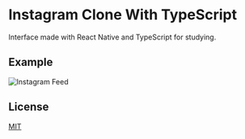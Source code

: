 # Instagram Clone With TypeScript

Interface made with React Native and TypeScript for studying.

## Example

![Instagram Feed](https://github.com/JoseAmorim/Intagram_Feed_TypeScript/blob/master/example/Grava%C3%A7%C3%A3o-de-Tela-2019-11-27-%C3%A0s-11.32.41.gif)

## License
[MIT](https://choosealicense.com/licenses/mit/)
